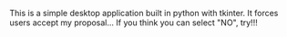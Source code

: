 This is a simple desktop application built in python with tkinter. It forces users accept my proposal... If you think you can select "NO", try!!!